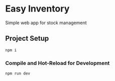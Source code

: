 # Easy Inventory

Simple web app for stock management

## Project Setup

```sh
npm i
```

### Compile and Hot-Reload for Development

```sh
npm run dev
```
